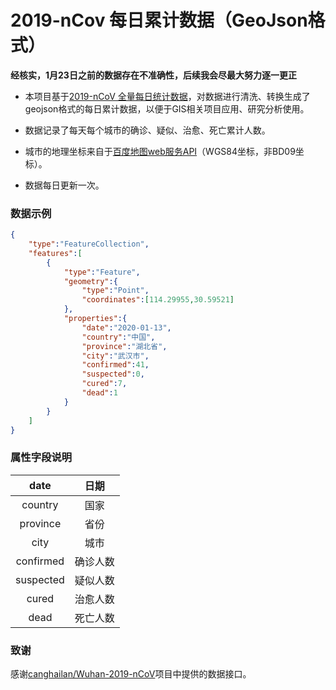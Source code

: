 # 2019-nCov  每日累计数据（GeoJson格式）

**经核实，1月23日之前的数据存在不准确性，后续我会尽最大努力逐一更正**

* 本项目基于[2019-nCoV 全量每日统计数据](<https://github.com/canghailan/Wuhan-2019-nCoV> "访问")，对数据进行清洗、转换生成了geojson格式的每日累计数据，以便于GIS相关项目应用、研究分析使用。

* 数据记录了每天每个城市的确诊、疑似、治愈、死亡累计人数。
* 城市的地理坐标来自于[百度地图web服务API](<https://lbsyun.baidu.com/index.php?title=webapi> "访问")（WGS84坐标，非BD09坐标）。

* 数据每日更新一次。

### 数据示例

```json
{
	"type":"FeatureCollection",
	"features":[
		{
			"type":"Feature",
			"geometry":{
				"type":"Point",
				"coordinates":[114.29955,30.59521]
			},
			"properties":{
				"date":"2020-01-13",
				"country":"中国",
				"province":"湖北省",
				"city":"武汉市",
				"confirmed":41,
				"suspected":0,
				"cured":7,
				"dead":1
			}
		}
	]
}
```

### 属性字段说明

|   date    |   日期   |
| :-------: | :------: |
|  country  |   国家   |
| province  |   省份   |
|   city    |   城市   |
| confirmed | 确诊人数 |
| suspected | 疑似人数 |
|   cured   | 治愈人数 |
|   dead    | 死亡人数 |

### 致谢

感谢[canghailan/Wuhan-2019-nCoV](<https://github.com/canghailan/Wuhan-2019-nCoV> "访问")项目中提供的数据接口。

